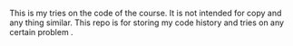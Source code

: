 This is my tries on the code of the course.
It is not intended for copy and any thing similar.
This repo is for storing my code history and tries on any certain problem .
